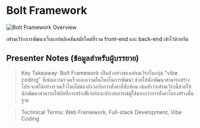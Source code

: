 # Bolt Framework

![Bolt Framework Overview](https://www.google.com/search?q=web+framework+modern+development&tbm=isch)

เฟรมเวิร์กการพัฒนาเว็บแอปพลิเคชันสมัยใหม่ที่รวม front-end และ back-end เข้าไว้ด้วยกัน

## Presenter Notes (ข้อมูลสำหรับผู้บรรยาย)

> Key Takeaway: Bolt Framework เป็นตัวอย่างของเฟรมเวิร์กในกลุ่ม "vibe coding" ที่เน้นความรวดเร็วและความลื่นไหลในการพัฒนา ช่วยให้นักพัฒนาสามารถสร้างโปรเจกต์ได้อย่างรวดเร็วโดยไม่ต้องกังวลกับการตั้งค่าที่ซับซ้อน เน้นย้ำว่าเฟรมเวิร์กนี้ช่วยให้นักพัฒนาสามารถโฟกัสที่การสร้างฟีเจอร์และประสบการณ์ผู้ใช้มากกว่าการตั้งค่าโครงสร้างพื้นฐาน

> Technical Terms: Web Framework, Full-stack Development, Vibe Coding
